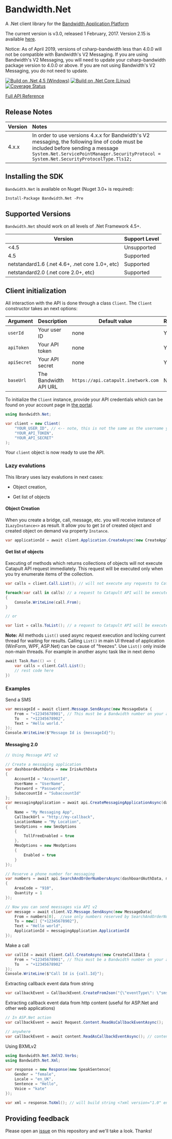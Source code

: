 # Bandwidth.Net

A .Net client library for the [Bandwidth Application Platform](http://bandwidth.com/products/application-platform?utm_medium=social&utm_source=github&utm_campaign=dtolb&utm_content=_)

The current version is v3.0, released 1 February, 2017. Version 2.15 is available  [here](https://github.com/bandwidthcom/csharp-bandwidth/tree/v2.15).

Notice: As of April 2019, versions of csharp-bandwidth less than 4.0.0 will not be compatible with Bandwidth's V2 Messaging. If you are using Bandwidth's V2 Messaging, you will need to update your csharp-bandwidth package version to 4.0.0 or above. If you are not using Bandwidth's V2 Messaging, you do not need to update. 

[![Build on .Net 4.5 (Windows)](https://ci.appveyor.com/api/projects/status/bhv8hs3fx9k6c33i?svg=true)](https://ci.appveyor.com/project/Bandwidth/csharp-bandwidth)
[![Build on .Net Core (Linux)](https://travis-ci.org/Bandwidth/csharp-bandwidth.svg)](https://travis-ci.org/Bandwidth/csharp-bandwidth)
[![Coverage Status](https://coveralls.io/repos/github/Bandwidth/csharp-bandwidth/badge.svg)](https://coveralls.io/github/Bandwidth/csharp-bandwidth)

[Full API Reference](src/Bandwidth.Net/Help/Home.md)

## Release Notes
| Version | Notes |
|:---|:---|
| 4.x.x | In order to use versions 4.x.x for Bandwidth's V2 messaging, the following line of code must be included before sending a message `System.Net.ServicePointManager.SecurityProtocol = System.Net.SecurityProtocolType.Tls12;` |

## Installing the SDK

`Bandwidth.Net` is available on Nuget (Nuget 3.0+ is required):

    Install-Package Bandwidth.Net -Pre

## Supported Versions
`Bandwidth.Net` should work on all levels of .Net Framework 4.5+.

| Version | Support Level |
|---------|---------------|
| <4.5 | Unsupported |
| 4.5 | Supported |
| netstandard1.6 (.net 4.6+, .net core 1.0+, etc)  | Supported |
| netstandard2.0 (.net core 2.0+, etc)  | Supported |

## Client initialization

All interaction with the API is done through a class `Client`. The `Client` constructor takes an next options:

| Argument  | Description           | Default value                       | Required |
|-------------|-----------------------|-------------------------------------|----------|
| `userId`    | Your user ID | none                         | Yes      |
| `apiToken`  | Your API token        | none                         | Yes      |
| `apiSecret` | Your API secret       | none                         | Yes      |
| `baseUrl`   | The Bandwidth API URL  | `https://api.catapult.inetwork.com` | No       |

To initialize the `Client` instance, provide your API credentials which can be found on your account page in [the portal](https://catapult.inetwork.com/pages/catapult.jsf).

```csharp
using Bandwidth.Net;

var client = new Client(
    "YOUR_USER_ID", // <-- note, this is not the same as the username you used to login to the portal
    "YOUR_API_TOKEN",
    "YOUR_API_SECRET"
);
```

Your `client` object is now ready to use the API.

### Lazy evalutions

This library uses lazy evalutions in next cases:
    
- Object creation,
    
- Get list of objects

#### Object Creation

When you create a bridge, call, message, etc. you will receive instance of `ILazyInstance<>` as result. It allow you to get `Id` of created object and created object on demand via property `Instance`.

```csharp
var applicationId = await client.Application.CreateAsync(new CreateApplicationData {Name = "MyFirstApp"});

```

#### Get list of objects

Executing of methods which returns collections of objects will not execute Catapult API request immediately. This request will be executed only when you try enumerate items of the collection.

```csharp
var calls = client.Call.List(); // will not execute any requests to Catapult API here

foreach(var call in calls) // a request to Catapult API will be executed here
{
    Console.WriteLine(call.From);
}

// or

var list = calls.ToList(); // a request to Catapult API will be executed here

```

**Note:** All methods `List()` used async request execution and locking current thread for waiting for results. Calling `List()` in main UI thread of application (WinForm, WPF, ASP.Net) can be cause of "freezes".
Use `List()` only inside non-main threads. For example in another async task like in next demo
```csharp
await Task.Run(() => {
    var calls = client.Call.List();
    // rest code here
})
```



### Examples

Send a SMS

```csharp
var messageId = await client.Message.SendAsync(new MessageData {
    From = "+12345678901", // This must be a Bandwidth number on your account
    To   = "+12345678902",
    Text = "Hello world."
});
Console.WriteLine($"Message Id is {messageId}");
```

#### Messaging 2.0

```csharp
// Using Message API v2

// Create a messaging application
var dashboardAuthData = new IrisAuthData
{
    AccountId = "AccountId",
    UserName = "UserName",
    Password = "Password",
    SubaccountId = "SubaccountId"
};
var messagingApplication = await api.CreateMessagingApplicationAsync(dashboardAuthData, new CreateMessagingApplicationData
{
    Name = "My Messaging App",
    CallbackUrl = "http://my-callback",
    LocationName = "My Location",
    SmsOptions = new SmsOptions
    {
        TollFreeEnabled = true
    },
    MmsOptions = new MmsOptions
    {
        Enabled = true
    }
});

// Reserve a phone number for messaging
var numbers = await api.SearchAndOrderNumbersAsync(dashboardAuthData, messagingApplication, new AreaCodeSearchAndOrderNumbersQuery
{
    AreaCode = "910",
    Quantity = 1
});

// Now you can send meessages via API v2
var message = await client.V2.Message.SendAsync(new MessageData{ 
    From = numbers[0],  //use only numbers reserved by SearchAndOrderNumbersAsync()
    To = new[] {"+12345678902"},
    Text = "Hello world",
    ApplicationId = messagingApplication.ApplicationId
});

```

Make a call

```csharp
var callId = await client.Call.CreateAsync(new CreateCallData {
    From = "+12345678901", // This must be a Bandwidth number on your account
    To   = "+12345678902"
});
Console.WriteLine($"Call Id is {call.Id}");
```

Extracting callback event data from string

```csharp
var callbackEvent = CallbackEvent.CreateFromJson("{\"eventType\": \"sms\"}");
```

Extracting callback event data from http content (useful for ASP.Net and other web applications)

```csharp
// In ASP.Net action
var callbackEvent = await Request.Content.ReadAsCallbackEventAsync();

// anywhere
var callbackEvent = await content.ReadAsCallbackEventAsync(); // content is instance of HttpContent

```

Using BXMLv2

```csharp
using Bandwidth.Net.XmlV2.Verbs;
using Bandwidth.Net.Xml;

var response = new Response(new SpeakSentence{
	Gender = "female",
	Locale = "en_UK",
	Sentence = "Hello",
	Voice = "kate"
});

var xml = response.ToXml(); // will build string <?xml version="1.0" encoding="utf-8"?><Response><SpeakSentence gender="female" locale="en_UK" voice="kate">Hello</SpeakSentence></Response>
```

## Providing feedback

Please open an [issue](https://github.com/Bandwidth/csharp-bandwidth/issues) on this repository and we'll take a look. Thanks!

